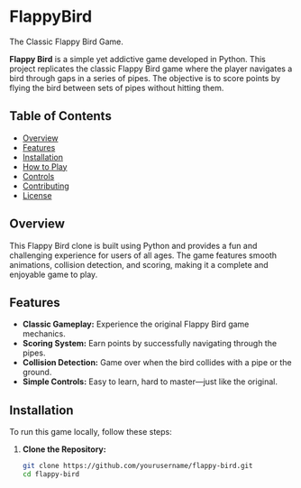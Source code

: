 # FlappyBird
The Classic Flappy Bird Game.

**Flappy Bird** is a simple yet addictive game developed in Python. This project replicates the classic Flappy Bird game where the player navigates a bird through gaps in a series of pipes. The objective is to score points by flying the bird between sets of pipes without hitting them.

## Table of Contents

- [Overview](#overview)
- [Features](#features)
- [Installation](#installation)
- [How to Play](#how-to-play)
- [Controls](#controls)
- [Contributing](#contributing)
- [License](#license)

## Overview

This Flappy Bird clone is built using Python and provides a fun and challenging experience for users of all ages. The game features smooth animations, collision detection, and scoring, making it a complete and enjoyable game to play.

## Features

- **Classic Gameplay:** Experience the original Flappy Bird game mechanics.
- **Scoring System:** Earn points by successfully navigating through the pipes.
- **Collision Detection:** Game over when the bird collides with a pipe or the ground.
- **Simple Controls:** Easy to learn, hard to master—just like the original.

## Installation

To run this game locally, follow these steps:

1. **Clone the Repository:**
   ```bash
   git clone https://github.com/yourusername/flappy-bird.git
   cd flappy-bird
